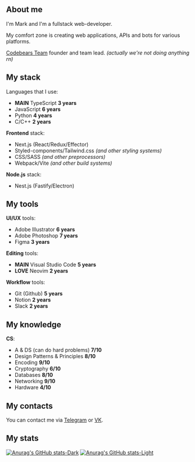 ## About me

I'm Mark and I'm a fullstack web-developer.

My comfort zone is creating web applications, APIs and bots for various platforms.

[Codebears Team](https://github.com/thecodebears) founder and team lead. *(actually we're not doing anything rn)*

## My stack

Languages that I use:
- **MAIN** TypeScript **3 years**
- JavaScript **6 years**
- Python **4 years**
- C/C++ **2 years**

**Frontend** stack:
- Next.js (React/Redux/Effector)
- Styled-components/Tailwind.css *(and other styling systems)*
- CSS/SASS *(and other preprocessors)*
- Webpack/Vite *(and other build systems)*

**Node.js** stack:
- Nest.js (Fastify/Electron)

## My tools

**UI/UX** tools:
- Adobe Illustrator **6 years**
- Adobe Photoshop **7 years**
- Figma **3 years**

**Editing** tools:
- **MAIN** Visual Studio Code **5 years**
- **LOVE** Neovim **2 years**

**Workflow** tools:
- Git (Github) **5 years**
- Notion **2 years**
- Slack **2 years**

## My knowledge

**CS**:
- A & DS (can do hard problems) **7/10**
- Design Patterns & Principles **8/10**
- Encoding **9/10**
- Cryptography **6/10**
- Databases **8/10**
- Networking **9/10**
- Hardware **4/10**

## My contacts

You can contact me via [Telegram](https://t.me/ncfax) or [VK](https://vk.com/nwake).

## My stats

[![Anurag's GitHub stats-Dark](https://github-readme-stats.vercel.app/api?username=ncor&show_icons=true&theme=dark#gh-dark-mode-only)](https://github.com/anuraghazra/github-readme-stats#gh-dark-mode-only)
[![Anurag's GitHub stats-Light](https://github-readme-stats.vercel.app/api?username=ncor&show_icons=true&theme=default#gh-light-mode-only)](https://github.com/anuraghazra/github-readme-stats#gh-light-mode-only)
